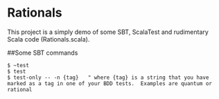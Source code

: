 Rationals
=========

This project is a simply demo of some SBT, ScalaTest and rudimentary Scala code (Rationals.scala).

##Some SBT commands
```
$ ~test
$ test
$ test-only -- -n {tag}   " where {tag} is a string that you have marked as a tag in one of your BDD tests.  Examples are quantum or rational
```



